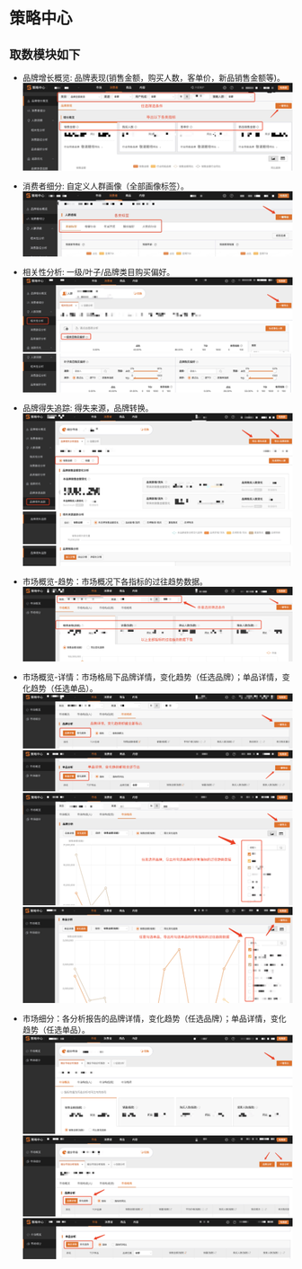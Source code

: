 # 策略中心

## 取数模块如下

 * 品牌增长概览: 品牌表现(销售金额，购买人数，客单价，新品销售金额等)。
 ![品牌表现](../assets/stra1.png)

 * 消费者细分: 自定义人群画像（全部画像标签）。
 ![消费者细分](../assets/stra2.png)

 * 相关性分析: 一级/叶子/品牌类目购买偏好。
 ![相关性分析1](../assets/stra3.png)
 ![相关性分析2](../assets/stra4.png)

 * 品牌得失追踪: 得失来源，品牌转换。
 ![品牌得失追踪1](../assets/stra5.png)
 ![品牌得失追踪2](../assets/stra6.png)
 ![品牌得失追踪3](../assets/stra7.png)


 * 市场概览-趋势：市场概况下各指标的过往趋势数据。
 ![市场概览趋势1](../assets/stra8.png)

 * 市场概览-详情：市场格局下品牌详情，变化趋势（任选品牌）；单品详情，变化趋势（任选单品）。
 ![市场概览详情1](../assets/stra9.png)
 ![市场概览详情2](../assets/stra10.png)
 ![市场概览详情3](../assets/stra11.png)
 ![市场概览详情4](../assets/stra12.png)


 * 市场细分：各分析报告的品牌详情，变化趋势（任选品牌）；单品详情，变化趋势（任选单品）。
 ![市场细分1](../assets/stra13.png)
 ![市场细分2](../assets/stra14.png)
 ![市场细分3](../assets/stra15.png)

